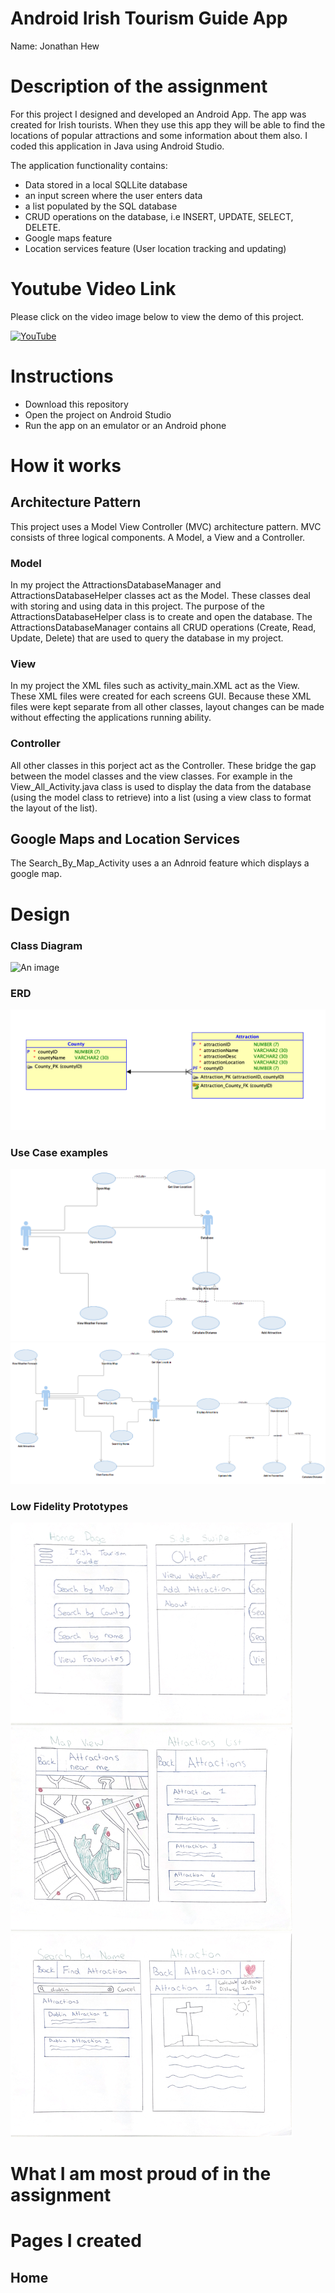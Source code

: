 # Android Irish Tourism Guide App 

Name: Jonathan Hew 

# Description of the assignment
For this project I designed and developed an Android App. The app was created for Irish tourists. When they use this app they will be able to find the locations of popular attractions and some information about them also. I coded this application in Java using Android Studio.

The application functionality contains: 
  - Data stored in a local SQLLite database
  - an input screen where the user enters data
  - a list populated by the SQL database
  - CRUD operations on the database, i.e INSERT, UPDATE, SELECT, DELETE.
  - Google maps feature 
  - Location services feature (User location tracking and updating)



# Youtube Video Link 
Please click on the video image below to view the demo of this project.

[![YouTube](http://img.youtube.com/vi/PvWy_KmDee4/0.jpg)](https://youtu.be/PvWy_KmDee4)


# Instructions
  - Download this repository 
  - Open the project on Android Studio 
  - Run the app on an emulator or an Android phone
  

# How it works
## Architecture Pattern
This project uses a Model View Controller (MVC) architecture pattern. MVC consists of three logical components. A Model, a View and a Controller.

### Model
In my project the AttractionsDatabaseManager and AttractionsDatabaseHelper classes act as the Model. These classes deal with storing and using data in this project. The purpose of the AttractionsDatabaseHelper class is to create and open the database. The AttractionsDatabaseManager contains all CRUD operations (Create, Read, Update, Delete) that are used to query the database in my project.
### View
In my project the XML files such as activity_main.XML act as the View. These XML files were created for each screens GUI. Because these XML files were kept separate from all other classes, layout changes can be made without effecting the applications running ability. 
### Controller 
All other classes in this porject act as the Controller. These bridge the gap between the model classes and the view classes. For example in the View_All_Activity.java class is used to display the data from the database (using the model class to retrieve) into a list (using a view class to format the layout of the list).

## Google Maps and Location Services
The Search_By_Map_Activity uses a an Adnroid feature which displays a google map.

# Design

### Class Diagram
![An image](Diagrams/ClassDiagrams.png)

### ERD
![An image](Diagrams/ERD.png)

### Use Case examples
![An image](Diagrams/UseCase.png)
![An image](Diagrams/UseCase2.0.png)

### Low Fidelity Prototypes
![An image](Diagrams/screenflow1.png)
![An image](Diagrams/screenflow2.png)
![An image](Diagrams/screenflow3.png)

# What I am most proud of in the assignment

# Pages I created
## Home
